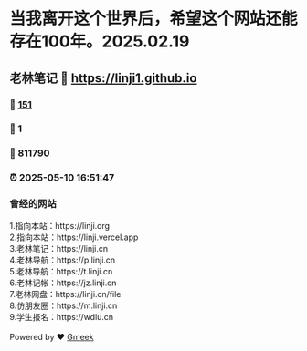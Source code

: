 # 当我离开这个世界后，希望这个网站还能存在100年。2025.02.19
## 老林笔记 :link: https://linji1.github.io 
### :page_facing_up: [151](https://linji1.github.io/tag.html) 
### :speech_balloon: 1 
### :hibiscus: 811790 
### :alarm_clock: 2025-05-10 16:51:47 
<h3>曾经的网站</h3>1.指向本站：https://linji.org<br>2.指向本站：https://linji.vercel.app<br>3.老林笔记：https://linji.cn<br>4.老林导航：https://p.linji.cn<br>5.老林导航：https://t.linji.cn<br>6.老林记帐：https://jz.linji.cn<br>7.老林网盘：https://linji.cn/file<br>8.仿朋友圈：https://m.linji.cn<br>9.学生报名：https://wdlu.cn<br><br>Powered by ❤️ <a href='https://github.com/Meekdai/Gmeek'>Gmeek</a>
